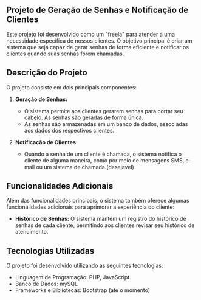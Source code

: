 ## Projeto de Geração de Senhas e Notificação de Clientes

Este projeto foi desenvolvido como um "freela" para atender a uma necessidade específica de nossos clientes. O objetivo principal é criar um sistema que seja capaz de gerar senhas de forma eficiente e notificar os clientes quando suas senhas forem chamadas.

## Descrição do Projeto
O projeto consiste em dois principais componentes:

1. **Geração de Senhas:**
   - O sistema permite aos clientes gerarem senhas para cortar seu cabelo. As senhas são geradas de forma única.
   - As senhas são armazenadas em um banco de dados, associadas aos dados dos respectivos clientes.

2. **Notificação de Clientes:**
   - Quando a senha de um cliente é chamada, o sistema notifica o cliente de alguma maneira, como por meio de mensagens SMS, e-mail ou um sistema de chamada.(desejavel)

## Funcionalidades Adicionais

Além das funcionalidades principais, o sistema também oferece algumas funcionalidades adicionais para aprimorar a experiência do cliente:

- **Histórico de Senhas:** O sistema mantém um registro do histórico de senhas de cada cliente, permitindo aos clientes revisar seu histórico de atendimento.

## Tecnologias Utilizadas

O projeto foi desenvolvido utilizando as seguintes tecnologias:

- Linguagem de Programação: PHP, JavaScript.
- Banco de Dados: mySQL
- Frameworks e Bibliotecas: Bootstrap (ate o momento)

